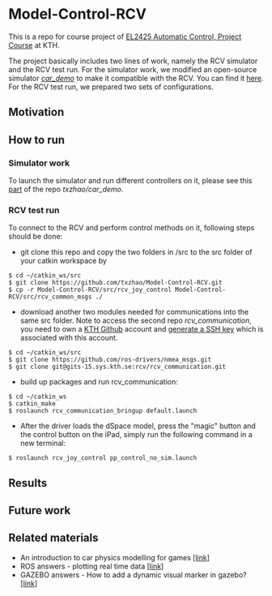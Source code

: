 # Model-Control-RCV

This is a repo for course project of [EL2425 Automatic Control, Project Course](https://www.kth.se/social/course/EL2425/) at KTH. 

The project basically includes two lines of work, namely the RCV simulator and the RCV test run. For the simulator work, we modified an open-source simulator [*car_demo*](https://github.com/osrf/car_demo) to make it compatible with the RCV. You can find it [here](https://github.com/txzhao/car_demo). For the RCV test run, we prepared two sets of configurations.

## Motivation



## How to run

### Simulator work

To launch the simulator and run different controllers on it, please see this [part](https://github.com/txzhao/car_demo#how-to-run) of the repo *txzhao/car_demo*.

### RCV test run

To connect to the RCV and perform control methods on it, following steps should be done:

- git clone this repo and copy the two folders in /src to the src folder of your catkin workspace by
```
$ cd ~/catkin_ws/src
$ git clone https://github.com/txzhao/Model-Control-RCV.git
$ cp -r Model-Control-RCV/src/rcv_joy_control Model-Control-RCV/src/rcv_common_msgs ./
```
- download another two modules needed for communications into the same src folder. Note to access the second repo *rcv_communication*, you need to own a [KTH Github](https://www.kth.se/en/student/kth-it-support/work-online/kth-github/kth-github-1.500062) account and [generate a SSH key](https://help.github.com/enterprise/2.11/user/articles/generating-a-new-ssh-key-and-adding-it-to-the-ssh-agent/) which is associated with this account.
```
$ cd ~/catkin_ws/src
$ git clone https://github.com/ros-drivers/nmea_msgs.git
$ git clone git@gits-15.sys.kth.se:rcv/rcv_communication.git
```

- build up packages and run rcv_communication:
```
$ cd ~/catkin_ws
$ catkin_make
$ roslaunch rcv_communication_bringup default.launch
```

- After the driver loads the dSpace model, press the "magic" button and the control button on the iPad, simply run the following command in a new terminal:
```
$ roslaunch rcv_joy_control pp_control_no_sim.launch
```

## Results



## Future work


## Related materials

- An introduction to car physics modelling for games [[link]](http://www.asawicki.info/Mirror/Car%20Physics%20for%20Games/Car%20Physics%20for%20Games.html)
- ROS answers - plotting real time data [[link]](https://answers.ros.org/question/264767/plotting-real-time-data/)
- GAZEBO answers - How to add a dynamic visual marker in gazebo? [[link]](http://answers.gazebosim.org/question/3383/how-to-add-a-dynamic-visual-marker-in-gazebo/#3394)

